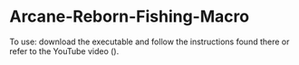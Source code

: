 # Arcane-Reborn-Fishing-Macro

To use: download the executable and follow the instructions found there or refer to the YouTube video ().

